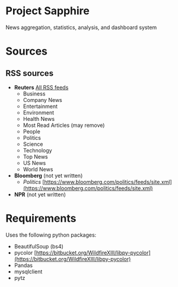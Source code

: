 # Project Sapphire

News aggregation, statistics, analysis, and dashboard system

# Sources

## RSS sources

* **Reuters** [All RSS feeds](https://www.reuters.com/tools/rss)
	* Business
	* Company News
	* Entertainment
	* Environment
	* Health News
	* Most Read Articles (may remove)
	* People
	* Politics
	* Science
	* Technology
	* Top News
	* US News
	* World News
* **Bloomberg** (not yet written)
	* _Politics_ [https://www.bloomberg.com/politics/feeds/site.xml](https://www.bloomberg.com/politics/feeds/site.xml)
* **NPR** (not yet written)


# Requirements

Uses the following python packages:
* BeautifulSoup (bs4)
* pycolor
  [https://bitbucket.org/WildfireXIII/libpy-pycolor](https://bitbucket.org/WildfireXIII/libpy-pycolor)
* Pandas
* mysqlclient
* pytz
